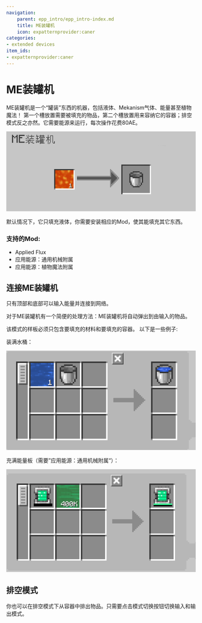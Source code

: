 ```yaml
---
navigation:
    parent: epp_intro/epp_intro-index.md
    title: ME装罐机
    icon: expatternprovider:caner
categories:
- extended devices
item_ids:
- expatternprovider:caner
---
```


# ME装罐机

<BlockImage id="expatternprovider:caner" scale="8"></BlockImage>

ME装罐机是一个“罐装”东西的机器，包括液体、Mekanism气体、能量甚至植物魔法！ 第一个槽放置需要被填充的物品，第二个槽放置用来容纳它的容器；排空模式反之亦然。它需要能源来运行，每次操作花费80AE。

![GUI](../pic/caner_gui.png)

默认情况下，它只填充液体，你需要安装相应的Mod，使其能填充其它东西。

### 支持的Mod:
- Applied Flux
- 应用能源：通用机械附属
- 应用能源：植物魔法附属

## 连接ME装罐机

只有顶部和底部可以输入能量并连接到网络。

<GameScene zoom="6" background="transparent">
  <ImportStructure src="../structure/caner_example.snbt"></ImportStructure>
</GameScene>

对于ME装罐机有一个简便的处理方法：ME装罐机将自动弹出到由<ItemLink id="ae2:pattern_provider" />输入的物品。

<GameScene zoom="6" background="transparent">
  <ImportStructure src="../structure/caner_auto.snbt"></ImportStructure>
</GameScene>

该模式的样板必须只包含要填充的材料和要填充的容器。
以下是一些例子:

装满水桶：

![P1](../pic/fill_water.png)

充满能量板（需要”应用能源：通用机械附属“）：

![P1](../pic/fill_energy.png)


## 排空模式

你也可以在排空模式下从容器中排出物品。只需要点击模式切换按钮切换输入和输出模式。
